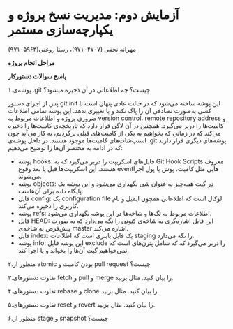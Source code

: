 # آزمایش دوم: مدیریت نسخ پروژه و یکپارچه‌سازی مستمر
مهرانه نجفی (۹۷۱۰۴۷۰۷)، رستا روغنی(۹۷۱۰۵۹۶۳) 

**مراحل انجام پروژه**  

**پاسخ سوالات دستورکار** 

۱.پوشه‌ی .git چیست؟ چه اطلاعاتی در آن ذخیره میشود؟

پس از اجرای دستور git init این پوشه ساخته می‌شود که در حالت عادی پنهان است تا کسی به‌صورت تصادفی آن را پاک نکند و یا تغییری ندهد.
این پوشه تمامی اطلاعات ضروری پروژه و اطلاعات مربوط به version control، remote repository address و کامیت‌ها را دربر می‌گیرد.
همچنین در آن لاگی قرار دارد که تاریخچه‌ی کامیت‌ها را ذخیره می‌کند که در زمانی که بخواهیم به یکی از کامیت‌های قبلی برگردیم، به کار می‌آید چون اسنپ‌شات‌های کامیت‌ها موجود هستند. در داخل پوشه‌ی .git پوشه‌های دیگری قرار دارند که در ادامه به مختصر آن‌ها را توضیح می‌دهیم:
- پوشه hooks: فایل‌های اسکریپت را دربر می‌گیرد که به Git Hook Scripts معروف هستند. این اسکریپت‌ها قبل یا بعد وقوع eventهایی مثل کامیت، پوش یا  پول اجرا می‌شوند.
- پوشه objects: در گیت همه‌چیز به عنوان شی نگهداری می‌شود و این پوشه یک پایگاه داده برای آن‌هاست.
- فایل config: یک configuration file لوکال است که اطلاعاتی همچون ایمیل و نام کاربری را ذخیره می‌کند. 
- پوشه refs: اطلاعات مربوط به تگ‌ها و شاخه‌ها در این پوشه نگهداری می‌شود.
- فایل HEAD: این فایل اشاره‌گری به شاخه‌ی کنونی را نگه می‌دارد که به صورت پیش‌فرض به شاخه‌ی master اشاره‌ می‌کند. 
- فایل index: یک فایل باینری است که اطلاعات staging را نگه می‌دارد. 
- پوشه info: این پوشه فایل exclude را دربر می‌گیرد که که شامل پترن‌های است که نمی‌خواهیم گیت آن‌ها را بخواند و یا اجرا کند.

۲.منظور از atomic بودن کامیت و pull request چیست؟

۳.تفاوت دستورهای fetch و pull و merge را بیان کنید. مثال بزنید.

۴.تفاوت دستورهای rebase و clone را بیان کنید. مثال بزنید.

۵.تفاوت دستورهای reset و revert را بیان کنید. مثال بزنید.

۶.منظور از stage و snapshot چیست؟
